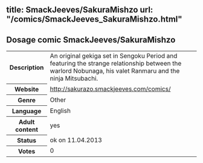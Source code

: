 title: SmackJeeves/SakuraMishzo
url: "/comics/SmackJeeves_SakuraMishzo.html"
---
Dosage comic SmackJeeves/SakuraMishzo
-----------------------------------------

<table class="comicinfo">
<tr>
<th>Description</th><td>An original gekiga set in Sengoku Period and featuring the strange relationship between the warlord Nobunaga, his valet Ranmaru and the ninja Mitsubachi.</td>
</tr>
<tr>
<th>Website</th><td><a href="http://sakurazo.smackjeeves.com/comics/">http://sakurazo.smackjeeves.com/comics/</a></td>
</tr>
<tr>
<th>Genre</th><td>Other</td>
</tr>
<tr>
<th>Language</th><td>English</td>
</tr>
<tr>
<th>Adult content</th><td>yes</td>
</tr>
<tr>
<th>Status</th><td>ok on 11.04.2013</td>
</tr>
<tr>
<th>Votes</th><td>0</div></td>
</tr>
</table>
